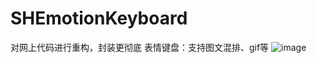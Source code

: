# SHEmotionKeyboard
对网上代码进行重构，封装更彻底
表情键盘：支持图文混排、gif等
![image](https://github.com/CCSH/master/readme/6765CA8B-EA19-497D-A032-1705AF11FACB.png)

